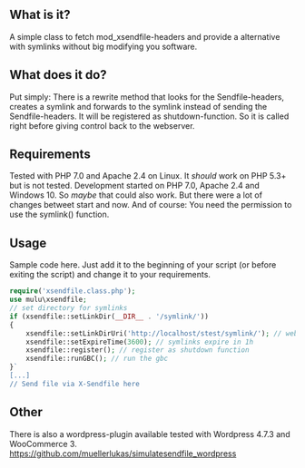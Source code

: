 ## What is it?
A simple class to fetch mod_xsendfile-headers and provide a alternative with symlinks without big modifying you software.

## What does it do?
Put simply: There is a rewrite method that looks for the Sendfile-headers, creates a symlink and forwards to the symlink instead of sending the Sendfile-headers. It will be registered as shutdown-function. So it is called right before giving control back to the webserver.

## Requirements
Tested with PHP 7.0 and Apache 2.4 on Linux. It _should_ work on PHP 5.3+ but is not tested.
Development started on PHP 7.0, Apache 2.4 and Windows 10. So _maybe_ that could also work. But there were a lot of changes betweet start and now.
And of course: You need the permission to use the symlink() function.

## Usage
Sample code here. Just add it to the beginning of your script (or before exiting the script) and change it to your requirements.
```php
require('xsendfile.class.php');
use mulu\xsendfile;
// set directory for symlinks
if (xsendfile::setLinkDir(__DIR__ . '/symlink/'))
{
	xsendfile::setLinkDirUri('http://localhost/stest/symlink/'); // web path to symlink-dir
	xsendfile::setExpireTime(3600); // symlinks expire in 1h
	xsendfile::register(); // register as shutdown function
	xsendfile::runGBC(); // run the gbc
}`
[...]
// Send file via X-Sendfile here
```

## Other
There is also a wordpress-plugin available tested with Wordpress 4.7.3 and WooCommerce 3.
https://github.com/muellerlukas/simulatesendfile_wordpress